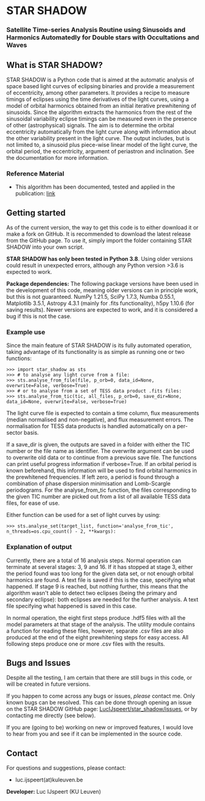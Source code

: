 # STAR SHADOW
### Satellite Time-series Analysis Routine using Sinusoids and Harmonics Automatedly for Double stars with Occultations and Waves


## What is STAR SHADOW?
STAR SHADOW is a Python code that is aimed at the automatic analysis of space based light curves of eclipsing binaries and provide a measurement of eccentricity, among other parameters. It provides a recipe to measure timings of eclipses using the time derivatives of the light curves, using a model of orbital harmonics obtained from an initial iterative prewhitening of sinusoids. Since the algorithm extracts the harmonics from the rest of the sinusoidal variability eclipse timings can be measured even in the presence of other (astrophysical) signals.
The aim is to determine the orbital eccentricity automatically from the light curve along with information about the other variability present in the light curve. The output includes, but is not limited to, a sinusoid plus piece-wise linear model of the light curve, the orbital period, the eccentricity, argument of periastron and inclination. See the documentation for more information.


### Reference Material

* This algorithm has been documented, tested and applied in the publication: [link](link)


## Getting started

As of the current version, the way to get this code is to either download it or make a fork on GitHub. It is recommended to download the latest release from the GitHub page. To use it, simply import the folder containing STAR SHADOW into your own script.

**STAR SHADOW has only been tested in Python 3.8**. Using older versions could result in unexpected errors, although any Python version >3.6 is expected to work.


**Package dependencies:** The following package versions have been used in the development of this code, meaning older versions can in principle work, but this is not guaranteed. NumPy 1.21.5, SciPy 1.7.3, Numba 0.55.1, Matplotlib 3.5.1, Astropy 4.3.1 (mainly for .fits functionality), h5py 1.10.6 (for saving results). Newer versions are expected to work, and it is considered a bug if this is not the case.

### Example use

Since the main feature of STAR SHADOW is its fully automated operation, taking advantage of its functionality is as simple as running one or two functions:

    >>> import star_shadow as sts
    >>> # to analyse any light curve from a file: 
    >>> sts.analyse_from_file(file, p_orb=0, data_id=None, overwrite=False, verbose=True)
    >>> # or to analyse from a set of TESS data product .fits files:
    >>> sts.analyse_from_tic(tic, all_files, p_orb=0, save_dir=None, data_id=None, overwrite=False, verbose=True)

The light curve file is expected to contain a time column, flux measurements (median normalised and non-negative), and flux measurement errors. The normalisation for TESS data products is handled automatically on a per-sector basis. 

If a save_dir is given, the outputs are saved in a folder with either the TIC number or the file name as identifier. The overwrite argument can be used to overwrite old data or to continue from a previous save file. The functions can print useful progress information if verbose=True. If an orbital period is known beforehand, this information will be used to find orbital harmonics in the prewhitened frequencies. If left zero, a period is found through a combination of phase dispersion minimisation and Lomb-Scargle periodograms. For the analyse_from_tic function, the files corresponding to the given TIC number are picked out from a list of all available TESS data files, for ease of use.

Either function can be used for a set of light curves by using:

    >>> sts.analyse_set(target_list, function='analyse_from_tic', n_threads=os.cpu_count() - 2, **kwargs):


### Explanation of output

Currently, there are a total of 16 analysis steps. Normal operation can terminate at several stages: 3, 9 and 16. If it has stopped at stage 3, either the period found was too long for the given data set, or not enough orbital harmonics are found. A text file is saved if this is the case, specifying what happened. If stage 9 is reached, but nothing further, this means that the algorithm wasn't able to detect two eclipses (being the primary and secondary eclipse): both eclipses are needed for the further analysis. A text file specifying what happened is saved in this case.

In normal operation, the eight first steps produce .hdf5 files with all the model parameters at that stage of the analysis. The utility module contains a function for reading these files, however, separate .csv files are also produced at the end of the eight prewhitening steps for easy access. All following steps produce one or more .csv files with the results.

## Bugs and Issues

Despite all the testing, I am certain that there are still bugs in this code, or will be created in future versions. 

If you happen to come across any bugs or issues, *please* contact me. Only known bugs can be resolved.
This can be done through opening an issue on the STAR SHADOW GitHub page: [LucIJspeert/star_shadow/issues](https://github.com/LucIJspeert/star_shadow/issues), or by contacting me directly (see below).

If you are (going to be) working on new or improved features, I would love to hear from you and see if it can be implemented in the source code.


## Contact

For questions and suggestions, please contact:

* luc.ijspeert(at)kuleuven.be

**Developer:** Luc IJspeert (KU Leuven)
